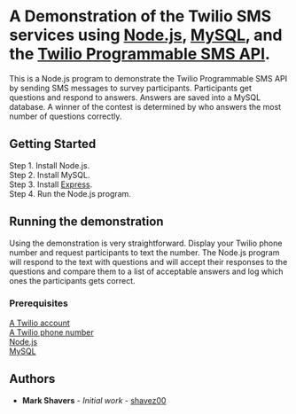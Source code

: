   # A Demonstration of the Twilio SMS services using [Node.js](https://nodejs.org/en/), [MySQL](https://www.mysql.com/), and the [Twilio Programmable SMS API](https://www.twilio.com/sms). 

This is a Node.js program to demonstrate the Twilio Programmable SMS API by sending SMS messages to survey participants. Participants get questions and respond to answers.  Answers are saved into a MySQL database.  A winner of the contest is determined by who answers the most number of questions correctly.

## Getting Started

Step 1.  Install Node.js.</br>
Step 2.  Install MySQL.</br>
Step 3.  Install [Express](https://expressjs.com/).</br>
Step 4.  Run the Node.js program.</br>

## Running the demonstration 

Using the demonstration is very straightforward.  Display your Twilio phone number and request participants to text the number.  The Node.js program will respond to the text with questions and will accept their responses to the questions and compare them to a list of acceptable answers and log which ones the participants gets correct.

### Prerequisites

[A Twilio account](https://www.twilio.com/console)</br>
[A Twilio phone number](https://www.twilio.com/docs/phone-numbers)</br>
[Node.js](https://nodejs.org/en/)</br>
[MySQL](https://www.mysql.com/)</br>

## Authors

* **Mark Shavers** - *Initial work* - [shavez00](https://github.com/shavez00)


